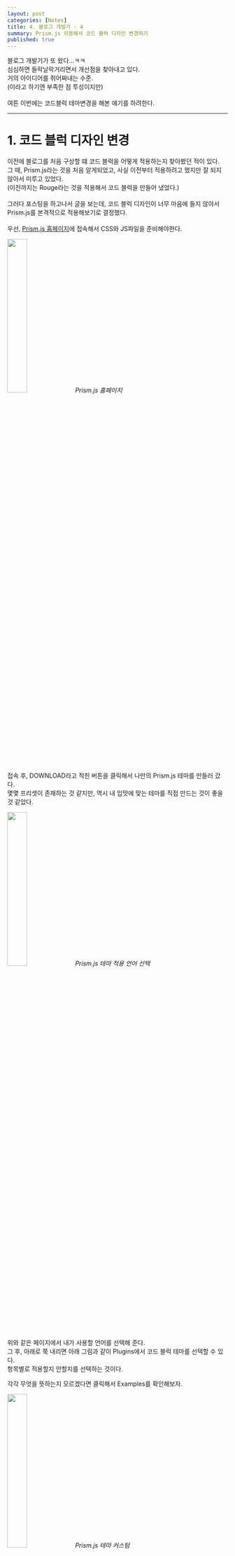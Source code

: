 ```yaml
---
layout: post
categories: [Notes]
title: 4. 블로그 개발기 - 4
summary: Prism.js 이용해서 코드 블럭 디자인 변경하기
published: true
---
```


블로그 개발기가 또 왔다...ㅋㅋ<br>
심심하면 들락날락거리면서 개선점을 찾아내고 있다.<br>
거의 아이디어를 쥐어짜내는 수준.<br>
(이라고 하기엔 부족한 점 투성이지만)<br>
<br>
여튼 이번에는 코드블럭 테마변경을 해본 얘기를 하려한다.<br>

---

# 1. 코드 블럭 디자인 변경

이전에 블로그를 처음 구상할 떄 코드 블럭을 어떻게 적용하는지 찾아봤던 적이 있다.<br>
그 때, Prism.js라는 것을 처음 알게되었고, 사실 이전부터 적용하려고 했지만 잘 되지 않아서 미루고 있었다.<br>
(이전까지는 Rouge라는 것을 적용해서 코드 블럭을 만들어 냈었다.)<br>
<br>
그러다 포스팅을 하고나서 글을 보는데, 코드 블럭 디자인이 너무 마음에 들지 않아서 Prism.js를 본격적으로 적용해보기로 결정했다.<br>
<br>
우선, [Prism.js 홈페이지](https://prismjs.com/)에 접속해서 CSS와 JS파일을 준비해야한다.<br>
<p class="post-image-wrapper">
    <img src="https://github.com/user-attachments/assets/222dd7fc-242e-4cee-a382-83eb2e8b1253" class="image" width="30%" height="30%" onclick="imgClick('https://github.com/user-attachments/assets/222dd7fc-242e-4cee-a382-83eb2e8b1253')">
    <em align="center" class="caption">Prism.js 홈페이지</em>
</p><br>

접속 후, DOWNLOAD라고 적힌 버튼을 클릭해서 나만의 Prism.js 테마를 만들러 갔다.<br>
몇몇 프리셋이 존재하는 것 같지만, 역시 내 입맛에 맞는 테마를 직접 만드는 것이 좋을 것 같았다.<br>
<p class="post-image-wrapper">
    <img src="https://github.com/user-attachments/assets/e03b75da-86bc-4bbd-89a0-a528a57b29bc" class="image" width="30%" height="30%" onclick="imgClick('https://github.com/user-attachments/assets/e03b75da-86bc-4bbd-89a0-a528a57b29bc')">
    <em align="center" class="caption">Prism.js 테마 적용 언어 선택</em>
</p><br>
위와 같은 페이지에서 내가 사용할 언어를 선택해 준다.<br>
그 후, 아래로 쭉 내리면 아래 그림과 같이 Plugins에서 코드 블럭 테마를 선택할 수 있다.<br>
항목별로 적용할지 안할지를 선택하는 것이다.<br>

각각 무엇을 뜻하는지 모르겠다면 클릭해서 Examples를 확인해보자.<br>
<p class="post-image-wrapper">
    <img src="https://github.com/user-attachments/assets/6d5be0b4-e809-4283-8740-db1a55367c02" class="image" width="30%" height="30%" onclick="imgClick('https://github.com/user-attachments/assets/6d5be0b4-e809-4283-8740-db1a55367c02')">
    <em align="center" class="caption">Prism.js 테마 커스텀</em>
</p><br>
사실 나는 이전에 만들어 놓은 것이 있어서 어떤걸 내가 체크했는지 기억이 안 난다.<br>
어찌됐든 CSS, JS 파일을 모두 다운받았다면 준비물은 끝났다.<br>
<br>
그 다음엔, 이전에 적용된 코드 블럭 테마를 미적용시키기 위해서 `_config.yaml` 파일에 아래와 같이 적어줬다.(기존에 적용된 Rouge 관련 라인은 주석처리)<br>
<p class="post-image-wrapper">
    <img src="https://github.com/user-attachments/assets/4f4995c2-d972-42bb-8839-d5b463e02a13" class="image" width="20%" height="20%" onclick="imgClick('https://github.com/user-attachments/assets/4f4995c2-d972-42bb-8839-d5b463e02a13')">
    <em align="center" class="caption">기존 라인 삭제 및 신규 라인 추가</em>
</p><br>
그 후에 root 폴더에 다운받아진 `prism.js` 파일과 `prism.css` 파일을 넣어줬다.<br>
<br>
그리고 나서는 넣어준 파일을 코드 블럭을 적용하고 싶은 html 파일에 적어주면 끝이었다.<br>

```html
<link href='{{ "/prism.css" | prepend: site.baseurl }}' rel="stylesheet">
```
```html
<script src='{{ "/prism.js" | prepend: site.baseurl }}'></script>
```
link 태그는 head 태그 안에, script 태그는 body 태그 안에 넣어줬다.<br>
<br>
<br>
그리고 나서 확인해봤다.<br>
<p class="post-image-wrapper">
    <img src="https://github.com/user-attachments/assets/4d3c9242-c74d-4d80-9704-bec6e5af1de8" class="image" width="30%" height="30%" onclick="imgClick('https://github.com/user-attachments/assets/4d3c9242-c74d-4d80-9704-bec6e5af1de8')">
    <em align="center" class="caption">코드 상에 쓰는 법</em>
</p><br>
마크다운에 코드 블럭을 적용하는 방법대로 ```으로 위,아래 끝을 감싸고 해당 코드의 언어를 명기해주면..<br>
<p class="post-image-wrapper">
    <img src="https://github.com/user-attachments/assets/dad1839b-7698-47e3-a88f-19080a1f7c86" class="image" width="30%" height="30%" onclick="imgClick('https://github.com/user-attachments/assets/dad1839b-7698-47e3-a88f-19080a1f7c86')">
    <em align="center" class="caption">적용 확인</em>
</p><br>
짜자잔<br>
잘 적용이 된 모습을 확인할 수 있다.<br>
<br>
혹시나 이 글을 보고 따라했는데, 적용이 안 됐다면 root 경로에 `_plugins` 폴더를 만들고 그 안에 `prism.rb`라는 파일을 만들어보자.<br>
그리고 아래와 같이 코드를 써서 저장 후 다시 확인해보면 좋을 것 같다.<br>
(구글링하다가 [다른 블로그 글](https://tuxstash.de/gist/jekyll-plugin-prism/)에서 찾은 방법인데 나는 이 과정없이 적용이 되긴 했지만 혹시 몰라서 만들어두긴 했다.)<br>

```ruby
require 'cgi'

module Jekyll
	module Tags
		class Prism < Liquid::Block
			def initialize(tag_name, text, tokens)
				@arg = text.strip
				super
			end

			def render(context)
				output = super(context)
				output = CGI.escapeHTML(output);
				"<pre class=\"language-#{@arg} line-numbers card-panel z-depth-3 \"><code>#{output}</code></pre>"
			end
		end
	end
end

Liquid::Template.register_tag('prism', Jekyll::Tags::Prism)
```

---

# 2. 마치며

개발기 쓰는게 제일 귀찮지만, 의외로 제일 부담없이 막 쓸 수 있어서 자꾸 쓰게 되는 것 같다.<br>
3편에서 4편을 기약하지 않고 마무리지었는데, 그새 못참고 4편을 썼다.<br>
<br>
이전 글에 비해 사실 별 내용도 없는데 그냥 쓰게 된다.<br>
나중에 써야지하고 남겨두었다가 과정을 까먹고 귀찮아지기 전에 얼른 후딱 해치워야겠다고 생각하기도 했다.<br>
<br>
이왕 이렇게 된거 개발기만 따로 빼서 카테고리를 만들까 생각중이다.<br>
<br>
